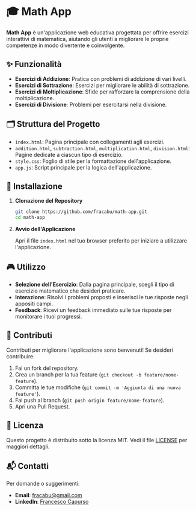 # 🎓 Math App

**Math App** è un'applicazione web educativa progettata per offrire esercizi interattivi di matematica, aiutando gli utenti a migliorare le proprie competenze in modo divertente e coinvolgente.

## ✨ Funzionalità

- **Esercizi di Addizione**: Pratica con problemi di addizione di vari livelli.
- **Esercizi di Sottrazione**: Esercizi per migliorare le abilità di sottrazione.
- **Esercizi di Moltiplicazione**: Sfide per rafforzare la comprensione della moltiplicazione.
- **Esercizi di Divisione**: Problemi per esercitarsi nella divisione.

## 🗂️ Struttura del Progetto

- `index.html`: Pagina principale con collegamenti agli esercizi.
- `addition.html`, `subtraction.html`, `multiplication.html`, `division.html`: Pagine dedicate a ciascun tipo di esercizio.
- `style.css`: Foglio di stile per la formattazione dell'applicazione.
- `app.js`: Script principale per la logica dell'applicazione.

## 🚀 Installazione

1. **Clonazione del Repository**

   ```bash
   git clone https://github.com/fracabu/math-app.git
   cd math-app
   ```

2. **Avvio dell'Applicazione**

   Apri il file `index.html` nel tuo browser preferito per iniziare a utilizzare l'applicazione.

## 🎮 Utilizzo

- **Selezione dell'Esercizio**: Dalla pagina principale, scegli il tipo di esercizio matematico che desideri praticare.
- **Interazione**: Risolvi i problemi proposti e inserisci le tue risposte negli appositi campi.
- **Feedback**: Ricevi un feedback immediato sulle tue risposte per monitorare i tuoi progressi.

## 🤝 Contributi

Contributi per migliorare l'applicazione sono benvenuti! Se desideri contribuire:

1. Fai un fork del repository.
2. Crea un branch per la tua feature (`git checkout -b feature/nome-feature`).
3. Committa le tue modifiche (`git commit -m 'Aggiunta di una nuova feature'`).
4. Fai push al branch (`git push origin feature/nome-feature`).
5. Apri una Pull Request.

## 📄 Licenza

Questo progetto è distribuito sotto la licenza MIT. Vedi il file [LICENSE](LICENSE) per maggiori dettagli.

## 📬 Contatti

Per domande o suggerimenti:

- **Email**: fracabu@gmail.com
- **LinkedIn**: [Francesco Capurso](https://www.linkedin.com/in/francesco-~-capurso-5801031a9/)

